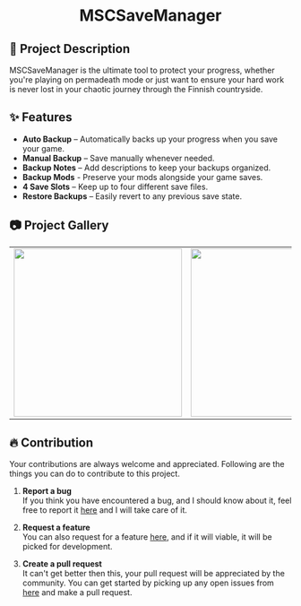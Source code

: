 <h1 align="center">MSCSaveManager</h1>
<p align="center"></p>

## :page_facing_up: Project Description
MSCSaveManager is the ultimate tool to protect your progress, whether you're playing on permadeath mode or just want to ensure your hard work is never lost in your chaotic journey through the Finnish countryside.

## :sparkles: Features
- **Auto Backup** – Automatically backs up your progress when you save your game.
- **Manual Backup** – Save manually whenever needed.
- **Backup Notes** – Add descriptions to keep your backups organized.
- **Backup Mods** - Preserve your mods alongside your game saves.
- **4 Save Slots** – Keep up to four different save files.
- **Restore Backups** – Easily revert to any previous save state.

## :camera: Project Gallery

<table>
  <tr>
    <td><img src="https://github.com/user-attachments/assets/425fed00-c08a-4476-946f-2a72e78a3dac" width="300"></td>
    <td><img src="https://github.com/user-attachments/assets/46c05d0b-ef6b-4e7b-89ab-95933e6b4e9d" width="300"></td>
    <td><img src="https://github.com/user-attachments/assets/77794649-28bf-4d9d-8a5b-348d22ac1213" width="300"></td>
  </tr>
</table>

 ##  :fire: Contribution

 Your contributions are always welcome and appreciated. Following are the things you can do to contribute to this project.

 1. **Report a bug** <br>
 If you think you have encountered a bug, and I should know about it, feel free to report it [here](https://github.com/xEska1337/MSCSaveManager/issues) and I will take care of it.

 2. **Request a feature** <br>
 You can also request for a feature [here](https://github.com/xEska1337/MSCSaveManager/discussions), and if it will viable, it will be picked for development.  

 3. **Create a pull request** <br>
 It can't get better then this, your pull request will be appreciated by the community. You can get started by picking up any open issues from [here](https://github.com/xEska1337/MSCSaveManager/issues) and make a pull request.

